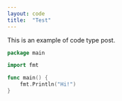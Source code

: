```yaml
---
layout: code
title:  "Test"
---
```


This is an example of code type post.

```go
package main

import fmt

func main() {
    fmt.Println("Hi!")
}
```
